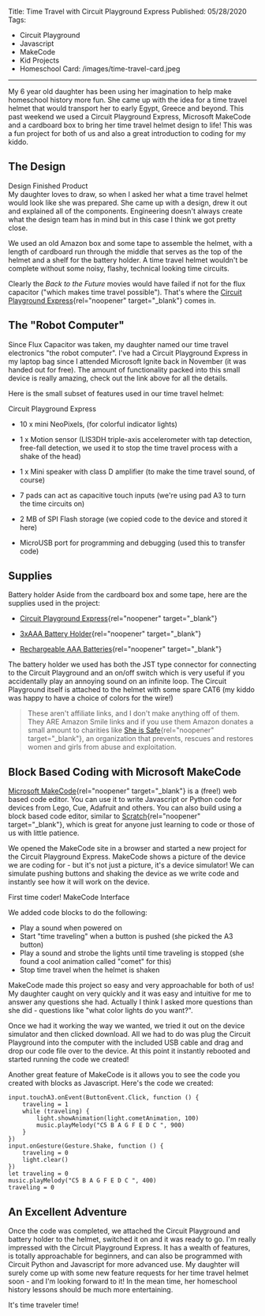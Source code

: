 Title: Time Travel with Circuit Playground Express
Published: 05/28/2020
Tags: 
  - Circuit Playground
  - Javascript
  - MakeCode
  - Kid Projects
  - Homeschool
Card: /images/time-travel-card.jpeg
---

My 6 year old daughter has been using her imagination to help make homeschool history more fun. She came up with the idea for a time travel helmet that would transport her to early Egypt, Greece and beyond. This past weekend we used a Circuit Playground Express, Microsoft MakeCode and a cardboard box to bring her time travel helmet design to life! This was a fun project for both of us and also a great introduction to coding for my kiddo. 

## The Design

<div class="container-right container-row">
<?# CaptionImage Src="/images/helmet-design.jpg" Style="container-left"?>Design<?#/CaptionImage ?>

<?# CaptionImage Src="/images/helmet-complete.jpg" Style="container-right"?>Finished Product<?#/CaptionImage ?>
</div>  
My daughter loves to draw, so when I asked her what a time travel helmet would look like she was prepared. She came up with a design, drew it out and explained all of the components. Engineering doesn't always create what the design team has in mind but in this case I think we got pretty close.

We used an old Amazon box and some tape to assemble the helmet, with a length of cardboard run through the middle that serves as the top of the helmet and a shelf for the battery holder. A time travel helmet wouldn't be complete without some noisy, flashy, technical looking time circuits. 

Clearly the _Back to the Future_ movies would have failed if not for the flux capacitor ("which makes time travel possible"). That's where the [Circuit Playground Express](https://smile.amazon.com/Adafruit-Circuit-Playground-Express/dp/B0764NQ1WW/?ref=smi_se_dshb_sn_smi&ein=22-3886094&ref_=smi_chpf_redirect&ref_=smi_ext_ch_22-3886094_cl){rel="noopener" 
target="_blank"} comes in. 

## The "Robot Computer"

Since Flux Capacitor was taken, my daughter named our time travel electronics "the robot computer". I've had a Circuit Playground Express in my laptop bag since I attended Microsoft Ignite back in November (it was handed out for free). The amount of functionality packed into this small device is really amazing, check out the link above for all the details.  

Here is the small subset of features used in our time travel helmet:
<div class="container container-row">
<?# CaptionImage Src="/images/cpx.jpg" Style="container-left"?>Circuit Playground Express<?#/CaptionImage ?>

  *  10 x mini NeoPixels, (for colorful indicator lights)

  *  1 x Motion sensor (LIS3DH triple-axis accelerometer with tap detection, free-fall detection, we used it to stop the time travel process with a shake of the head)

  *  1 x Mini speaker with class D amplifier (to make the time travel sound, of course)

  *  7 pads can act as capacitive touch inputs (we're using pad A3 to turn the time circuits on)

  *  2 MB of SPI Flash storage (we copied code to the device and stored it here)

  *  MicroUSB port for programming and debugging (used this to transfer code)  

</div>
<p></p>

## Supplies
<div class="container container-row">
<?# CaptionImage Src="/images/cpx-battery.jpg" Style="container-right"?>Battery holder<?#/CaptionImage ?>
Aside from the cardboard box and some tape, here are the supplies used in the project:
<p></p>

  * [Circuit Playground Express](https://smile.amazon.com/Adafruit-Circuit-Playground-Express/dp/B0764NQ1WW/?ref=smi_se_dshb_sn_smi&ein=22-3886094&ref_=smi_chpf_redirect&ref_=smi_ext_ch_22-3886094_cl){rel="noopener" target="_blank"}
  
  * [3xAAA Battery Holder](https://smile.amazon.com/Low-Voltage-Power-Solutions-Decorations/dp/B07M7Q4GXN/?ref=smi_se_dshb_sn_smi&ein=22-3886094&ref_=smi_chpf_redirect&ref_=smi_ext_ch_22-3886094_cl){rel="noopener" target="_blank"} 
  
  * [Rechargeable AAA Batteries](https://smile.amazon.com/Energizer-Rechargeable-Batteries-Pre-Charged-Recharge/dp/B000BESLQK/?ref=smi_se_dshb_sn_smi&ein=22-3886094&ref_=smi_chpf_redirect&ref_=smi_ext_ch_22-3886094_cl){rel="noopener" target="_blank"}

The battery holder we used has both the JST type connector for connecting to the Circuit Playground and an on/off switch which is very useful if you accidentally play an annoying sound on an infinite loop. The Circuit Playground itself is attached to the helmet with some spare CAT6 (my kiddo was happy to have a choice of colors for the wire!)  
</div>
<p></p>

> These aren't affiliate links, and I don't make anything off of them. They ARE Amazon Smile links and if you use them Amazon donates a small amount to charities like [She is Safe](https://sheissafe.org/){rel="noopener" target="_blank"}, an organization that prevents, rescues and restores women and girls from abuse and exploitation.

## Block Based Coding with Microsoft MakeCode

[Microsoft MakeCode](https://makecode.com){rel="noopener" target="_blank"} is a (free!) web based code editor. You can use it to write Javascript or Python code for devices from Lego, Cue, Adafruit and others. You can also build using a block based code editor, similar to [Scratch](https://scratch.mit.edu/){rel="noopener" target="_blank"}, which is great for anyone just learning to code or those of us with little patience. 

We opened the MakeCode site in a browser and started a new project for the Circuit Playground Express. MakeCode shows a picture of the device we are coding for - but it's not just a picture, it's a device simulator! We can simulate pushing buttons and shaking the device as we write code and instantly see how it will work on the device.

<div class="container container-row">
<?# CaptionImage Src="/images/makecode-mavis.jpg" Style="container-left" ?>First time coder!<?#/CaptionImage ?>

<?# CaptionImage Src="/images/makecode-blocks.png" Style="container-left" ?>MakeCode Interface<?#/CaptionImage ?>
</div>

We added code blocks to do the following:

* Play a sound when powered on
* Start "time traveling" when a button is pushed (she picked the A3 button)
* Play a sound and strobe the lights until time traveling is stopped (she found a cool animation called "comet" for this)
* Stop time travel when the helmet is shaken

MakeCode made this project so easy and very approachable for both of us! My daughter caught on very quickly and it was easy and intuitive for me to answer any questions she had. Actually I think I asked more questions than she did - questions like "what color lights do you want?". 

Once we had it working the way we wanted, we tried it out on the device simulator and then clicked download. All we had to do was plug the Circuit Playground into the computer with the included USB cable and drag and drop our code file over to the device. At this point it instantly rebooted and started running the code we created!

Another great feature of MakeCode is it allows you to see the code you created with blocks as Javascript. Here's the code we created:

```
input.touchA3.onEvent(ButtonEvent.Click, function () {
    traveling = 1
    while (traveling) {
        light.showAnimation(light.cometAnimation, 100)
        music.playMelody("C5 B A G F E D C ", 900)
    }
})
input.onGesture(Gesture.Shake, function () {
    traveling = 0
    light.clear()
})
let traveling = 0
music.playMelody("C5 B A G F E D C ", 400)
traveling = 0
```

## An Excellent Adventure

Once the code was completed, we attached the Circuit Playground and battery holder to the helmet, switched it on and it was ready to go. I'm really impressed with the Circuit Playground Express. It has a wealth of features, is totally approachable for beginners, and can also be programmed with Circuit Python and Javascript for more advanced use. My daughter will surely come up with some new feature requests for her time travel helmet soon - and I'm looking forward to it! In the mean time, her homeschool history lessons should be much more entertaining.  

<div class="container ">
<?# CaptionImage Src="/images/mavis-helmet.jpg" Style="container-left"?>It's time traveler time!<?#/CaptionImage ?>
</div>


